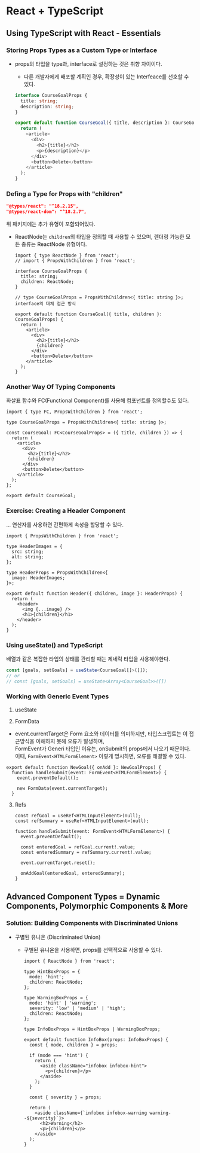 # React + TypeScript

## Using TypeScript with React - Essentials

### Storing Props Types as a Custom Type or Interface

- props의 타입을 type과, interface로 설정하는 것은 취향 차이이다.

  - 다른 개발자에게 배포할 계획인 경우, 확장성이 있는 Interfeace를 선호할 수 있다.

  ```ts
  interface CourseGoalProps {
    title: string;
    description: string;
  }

  export default function CourseGoal({ title, description }: CourseGoalProps) {
    return (
      <article>
        <div>
          <h2>{title}</h2>
          <p>{description}</p>
        </div>
        <button>Delete</button>
      </article>
    );
  }
  ```

### Defing a Type for Props with "children"

```json
"@types/react": "^18.2.15",
"@types/react-dom": "^18.2.7",
```

위 패키지에는 추가 유형이 포함되어있다.

- ReactNode는 `children`의 타입을 정의할 때 사용할 수 있으며, 렌더링 가능한 모든 종류는 ReactNode 유형이다.

  ```tsx
  import { type ReactNode } from 'react';
  // import { PropsWithChildren } from 'react';

  interface CourseGoalProps {
    title: string;
    children: ReactNode;
  }

  // type CourseGoalProps = PropsWithChildren<{ title: string }>; interface의 대체 접근 방식

  export default function CourseGoal({ title, children }: CourseGoalProps) {
    return (
      <article>
        <div>
          <h2>{title}</h2>
          {children}
        </div>
        <button>Delete</button>
      </article>
    );
  }
  ```

### Another Way Of Typing Components

화살표 함수와 FC(Functional Component)를 사용해 컴포넌트를 정의할수도 있다.

```tsx
import { type FC, PropsWithChildren } from 'react';

type CourseGoalProps = PropsWithChildren<{ title: string }>;

const CourseGoal: FC<CourseGoalProps> = ({ title, children }) => {
  return (
    <article>
      <div>
        <h2>{title}</h2>
        {children}
      </div>
      <button>Delete</button>
    </article>
  );
};

export default CourseGoal;
```

### Exercise: Creating a Header Component

... 연산자를 사용하면 간편하게 속성을 할당할 수 있다.

```tsx
import { PropsWithChildren } from 'react';

type HeaderImages = {
  src: string;
  alt: string;
};

type HeaderProps = PropsWithChildren<{
  image: HeaderImages;
}>;

export default function Header({ children, image }: HeaderProps) {
  return (
    <header>
      <img {...image} />
      <h1>{children}</h1>
    </header>
  );
}
```

### Using useState() and TypeScript

배열과 같은 복잡한 타입의 상태를 관리할 때는 제네릭 타입을 사용해야한다.

```ts
const [goals, setGoals] = useState<CourseGoal[]>([]);
// or
// const [goals, setGoals] = useState<Array<CourseGoal>>([])
```

### Working with Generic Event Types

1. useState

2. FormData

- event.currentTarget은 Form 요소와 데이터를 의미하지만, 타입스크립트는 이 접근방식을 이해하지 못해 오류가 발생하며,  
  FormEvent가 Generi 타입인 이유는, onSubmit의 props에서 나오기 때문이다.
  이때, `FormEvent<HTMLFormElement>` 이렇게 명시하면, 오류를 해결할 수 있다.

```tsx
export default function NewGoal({ onAdd }: NewGoalProps) {
  function handleSubmit(event: FormEvent<HTMLFormElement>) {
    event.preventDefault();

    new FormData(event.currentTarget);
  }
```

3. Refs

   ```tsx
   const refGoal = useRef<HTMLInputElement>(null);
   const refSummary = useRef<HTMLInputElement>(null);

   function handleSubmit(event: FormEvent<HTMLFormElement>) {
     event.preventDefault();

     const enteredGoal = refGoal.current!.value;
     const enteredSummary = refSummary.current!.value;

     event.currentTarget.reset();

     onAddGoal(enteredGoal, enteredSummary);
   }
   ```

## Advanced Component Types = Dynamic Components, Polymorphic Components & More

### Solution: Building Components with Discriminated Unions

- 구별된 유니온 (Discriminated Union)

  - 구별된 유니온을 사용하면, props를 선택적으로 사용할 수 있다.

    ```tsx
    import { ReactNode } from 'react';

    type HintBoxProps = {
      mode: 'hint';
      children: ReactNode;
    };

    type WarningBoxProps = {
      mode: 'hint' | 'warning';
      severity: 'low' | 'medium' | 'high';
      children: ReactNode;
    };

    type InfoBoxProps = HintBoxProps | WarningBoxProps;

    export default function InfoBox(props: InfoBoxProps) {
      const { mode, children } = props;

      if (mode === 'hint') {
        return (
          <aside className="infobox infobox-hint">
            <p>{children}</p>
          </aside>
        );
      }

      const { severity } = props;

      return (
        <aside className={`infobox infobox-warning warning--${severity}`}>
          <h2>Warning</h2>
          <p>{children}</p>
        </aside>
      );
    }
    ```
